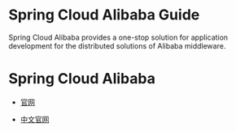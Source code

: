 # Spring Cloud Alibaba Guide

Spring Cloud Alibaba provides a one-stop solution for application development for the distributed solutions of Alibaba middleware.

# Spring Cloud Alibaba

* <a href="https://github.com/alibaba/spring-cloud-alibaba">官网</a>

* <a href="https://github.com/alibaba/spring-cloud-alibaba/blob/master/README-zh.md">中文官网</a>
